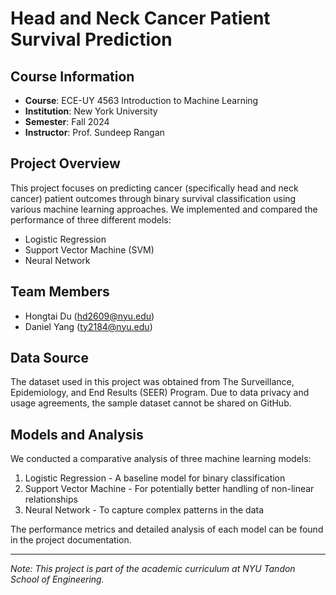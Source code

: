 # Head and Neck Cancer Patient Survival Prediction

## Course Information
- **Course**: ECE-UY 4563 Introduction to Machine Learning
- **Institution**: New York University
- **Semester**: Fall 2024
- **Instructor**: Prof. Sundeep Rangan

## Project Overview
This project focuses on predicting cancer (specifically head and neck cancer) patient outcomes through binary survival classification using various machine learning approaches. We implemented and compared the performance of three different models:
- Logistic Regression
- Support Vector Machine (SVM)
- Neural Network

## Team Members
- Hongtai Du (hd2609@nyu.edu)
- Daniel Yang (ty2184@nyu.edu)

## Data Source
The dataset used in this project was obtained from The Surveillance, Epidemiology, and End Results (SEER) Program. Due to data privacy and usage agreements, the sample dataset cannot be shared on GitHub.

## Models and Analysis
We conducted a comparative analysis of three machine learning models:
1. Logistic Regression - A baseline model for binary classification
2. Support Vector Machine - For potentially better handling of non-linear relationships
3. Neural Network - To capture complex patterns in the data

The performance metrics and detailed analysis of each model can be found in the project documentation.

---
*Note: This project is part of the academic curriculum at NYU Tandon School of Engineering.*
